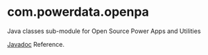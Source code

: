 com.powerdata.openpa
====================

Java classes sub-module for Open Source Power Apps and Utilities

[Javadoc](http://powerdata.github.io/com.powerdata.openpa) Reference.
